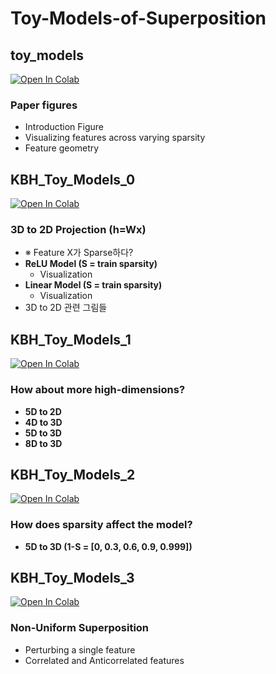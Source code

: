 # Toy-Models-of-Superposition

## toy_models
<a href="https://colab.research.google.com/github/Rhqo/Toy-Models-of-Superposition/blob/main/toy_models.ipynb" target="_parent"><img src="https://colab.research.google.com/assets/colab-badge.svg" alt="Open In Colab"/></a>

### Paper figures
- Introduction Figure
- Visualizing features across varying sparsity
- Feature geometry

## KBH_Toy_Models_0 
<a href="https://colab.research.google.com/github/Rhqo/Toy-Models-of-Superposition/blob/main/KBH_Toy_Models_0.ipynb" target="_parent"><img src="https://colab.research.google.com/assets/colab-badge.svg" alt="Open In Colab"/></a>

### 3D to 2D Projection (h=Wx)
- ※ Feature X가 Sparse하다?
- **ReLU Model (S = train sparsity)**
  - Visualization
- **Linear Model (S = train sparsity)**
  - Visualization
- 3D to 2D 관련 그림들
  
## KBH_Toy_Models_1
<a href="https://colab.research.google.com/github/Rhqo/Toy-Models-of-Superposition/blob/main/KBH_Toy_Models_1.ipynb" target="_parent"><img src="https://colab.research.google.com/assets/colab-badge.svg" alt="Open In Colab"/></a>

### How about more high-dimensions?
- **5D to 2D**
- **4D to 3D**
- **5D to 3D**
- **8D to 3D**

## KBH_Toy_Models_2
<a href="https://colab.research.google.com/github/Rhqo/Toy-Models-of-Superposition/blob/main/KBH_Toy_Models_2.ipynb" target="_parent"><img src="https://colab.research.google.com/assets/colab-badge.svg" alt="Open In Colab"/></a>

### How does sparsity affect the model?
- **5D to 3D (1-S = [0, 0.3, 0.6, 0.9, 0.999])**

## KBH_Toy_Models_3
<a href="https://colab.research.google.com/github/Rhqo/Toy-Models-of-Superposition/blob/main/KBH_Toy_Models_3.ipynb" target="_parent"><img src="https://colab.research.google.com/assets/colab-badge.svg" alt="Open In Colab"/></a>

### Non-Uniform Superposition
- Perturbing a single feature
- Correlated and Anticorrelated features
